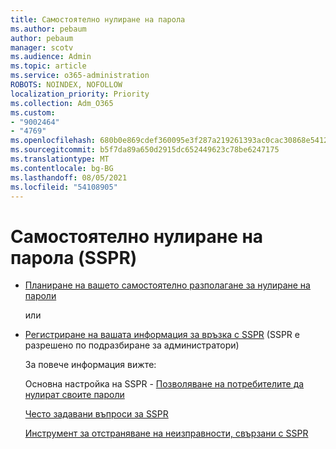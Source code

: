 ```yaml
---
title: Самостоятелно нулиране на парола
ms.author: pebaum
author: pebaum
manager: scotv
ms.audience: Admin
ms.topic: article
ms.service: o365-administration
ROBOTS: NOINDEX, NOFOLLOW
localization_priority: Priority
ms.collection: Adm_O365
ms.custom:
- "9002464"
- "4769"
ms.openlocfilehash: 680b0e869cdef360095e3f287a219261393ac0cac30868e541219de3485f0921
ms.sourcegitcommit: b5f7da89a650d2915dc652449623c78be6247175
ms.translationtype: MT
ms.contentlocale: bg-BG
ms.lasthandoff: 08/05/2021
ms.locfileid: "54108905"
---
```

# <a name="self-service-password-reset-sspr"></a>Самостоятелно нулиране на парола (SSPR)

- [Планиране на вашето самостоятелно разполагане за нулиране на пароли](https://go.microsoft.com/fwlink/?linkid=2142944)  

    или
- [Регистриране на вашата информация за връзка с SSPR](https://mysignins.microsoft.com/security-info) (SSPR е разрешено по подразбиране за администратори)

    За повече информация вижте:

    Основна настройка на SSPR - [Позволяване на потребителите да нулират своите пароли](/microsoft-365/admin/add-users/let-users-reset-passwords)

    [Често задавани въпроси за SSPR](/azure/active-directory/authentication/active-directory-passwords-faq)

    [Инструмент за отстраняване на неизправности, свързани с SSPR](/azure/active-directory/authentication/active-directory-passwords-troubleshoot)
